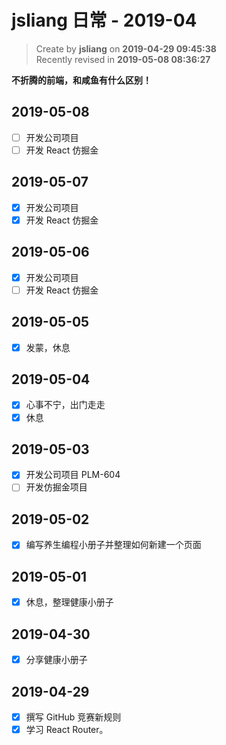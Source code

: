 jsliang 日常 - 2019-04
===

> Create by **jsliang** on **2019-04-29 09:45:38**  
> Recently revised in **2019-05-08 08:36:27**

**不折腾的前端，和咸鱼有什么区别！**

## 2019-05-08

* [ ] 开发公司项目
* [ ] 开发 React 仿掘金

## 2019-05-07

* [x] 开发公司项目
* [x] 开发 React 仿掘金

## 2019-05-06

* [x] 开发公司项目
* [ ] 开发 React 仿掘金

## 2019-05-05

* [x] 发蒙，休息

## 2019-05-04

* [x] 心事不宁，出门走走
* [x] 休息

## 2019-05-03

* [x] 开发公司项目 PLM-604
* [ ] 开发仿掘金项目

## 2019-05-02

* [x] 编写养生编程小册子并整理如何新建一个页面

## 2019-05-01

* [x] 休息，整理健康小册子

## 2019-04-30

* [x] 分享健康小册子

## 2019-04-29

* [x] 撰写 GitHub 竞赛新规则
* [x] 学习 React Router。